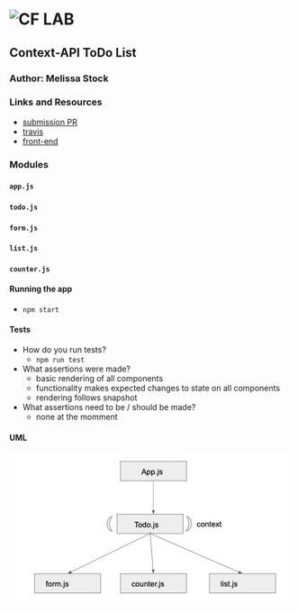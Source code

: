 ![CF](http://i.imgur.com/7v5ASc8.png) LAB
=================================================

## Context-API ToDo List

### Author: Melissa Stock

### Links and Resources
* [submission PR](https://github.com/401-advancedjs/context-api-todo/pull/1)
* [travis](https://www.travis-ci.com/401-advancedjs/context-api-todo)
* [front-end](https://gallant-leavitt-fb9b7e.netlify.com)


### Modules
#### `app.js`
#### `todo.js`
#### `form.js`
#### `list.js`
#### `counter.js`

#### Running the app
* `npm start`
  
#### Tests
* How do you run tests?
  * `npm run test`
* What assertions were made?
  * basic rendering of all components
  * functionality makes expected changes to state on all components
  * rendering follows snapshot
* What assertions need to be / should be made?
  * none at the momment

#### UML
![UML](context-api-UML.png)
